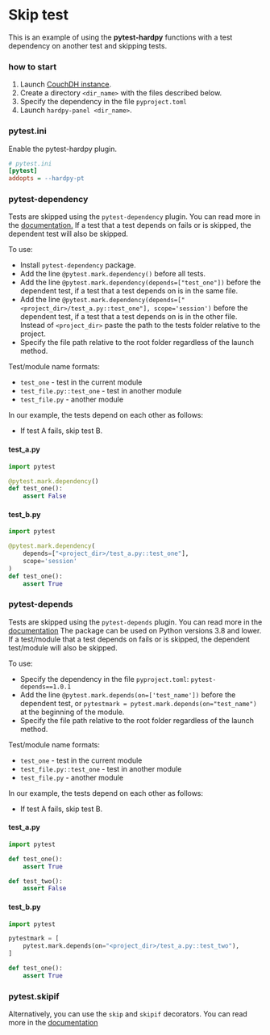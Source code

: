 # Skip test

This is an example of using the **pytest-hardpy** functions with a test dependency
on another test and skipping tests.

### how to start

1. Launch [CouchDH instance](../documentation/database.md#couchdb-instance).
2. Create a directory `<dir_name>` with the files described below.
3. Specify the dependency in the file `pyproject.toml`
4. Launch `hardpy-panel <dir_name>`.

### pytest.ini

Enable the pytest-hardpy plugin.

```ini
# pytest.ini
[pytest]
addopts = --hardpy-pt
```

### pytest-dependency

Tests are skipped using the `pytest-dependency` plugin.
You can read more in the [documentation.](https://pytest-dependency.readthedocs.io/en/stable/index.html)
If a test that a test depends on fails or is skipped, the dependent test will also be skipped.

To use:

- Install `pytest-dependency` package.
- Add the line `@pytest.mark.dependency()` before all tests.
- Add the line `@pytest.mark.dependency(depends=["test_one"])` before the dependent test,
if a test that a test depends on is in the same file.
- Add the line `@pytest.mark.dependency(depends=["<project_dir>/test_a.py::test_one"], scope='session')`
before the dependent test, if a test that a test depends on is in the other file.
Instead of `<project_dir>` paste the path to the tests folder relative to the project.
- Specify the file path relative to the root folder regardless of the launch method.

Test/module name formats:

- `test_one` - test in the current module
- `test_file.py::test_one` - test in another module
- `test_file.py` - another module

In our example, the tests depend on each other as follows:

- If test A fails, skip test B.

#### test_a.py

```python
import pytest

@pytest.mark.dependency()
def test_one():
    assert False
```

#### test_b.py

```python
import pytest

@pytest.mark.dependency(
    depends=["<project_dir>/test_a.py::test_one"],
    scope='session'
)
def test_one():
    assert True
```


### pytest-depends

Tests are skipped using the `pytest-depends` plugin.
You can read more in the [documentation](https://pypi.org/project/pytest-depends/)
The package can be used on Python versions 3.8 and lower.
If a test/module that a test depends on fails or is skipped, the dependent test/module will also be skipped.

To use:

- Specify the dependency in the file `pyproject.toml`: `pytest-depends==1.0.1`
- Add the line `@pytest.mark.depends(on=['test_name'])` before the dependent test,
or `pytestmark = pytest.mark.depends(on="test_name")` at the beginning of the module.
- Specify the file path relative to the root folder regardless of the launch method.

Test/module name formats:

- `test_one` - test in the current module
- `test_file.py::test_one` - test in another module
- `test_file.py` - another module

In our example, the tests depend on each other as follows:

- If test A fails, skip test B.

#### test_a.py

```python
import pytest

def test_one():
    assert True

def test_two():
    assert False
```

#### test_b.py

```python
import pytest

pytestmark = [
    pytest.mark.depends(on="<project_dir>/test_a.py::test_two"),
]

def test_one():
    assert True
```

### pytest.skipif

Alternatively, you can use the `skip` and `skipif` decorators.
You can read more in the [documentation](https://docs.pytest.org/en/latest/how-to/skipping.html#skipping-test-functions)
